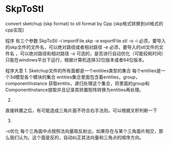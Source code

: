 SkpToStl
========

convert sketchup (skp format) to stl format by Cpp (skp格式转换到stl格式的cpp实现)


程序
有三个参数
SkpToStl  -i  importFile.skp -e  exportFile.stl -o
-i  必须，要导入的skp文件的文件名，可以绝对路径或者相对路径
-e  必须，要导入的stl文件的文件名 ，可以绝对路径和相对路径
-o  可选的，是否进行自动优化（可能较耗时间）
只能在windows平台下运行，根据计算机选择32位版本或者64位版本。


程序大意
1.
Sketchup文件的所有面都是一个entities类型的集合
每个entities是一个3d模型各个模块的集合
entities集合里面包含着entities，group， componentInstance
获取entitis，递归处理这个集合，将里面的group和ComponentInstance提取并且记录其转置矩阵转换为entities再处理。

2.
直接转置之后，有可能造成三角片面不符合右手法则。可以根据叉积判断一下

3.
-o优化
每个三角面中点按照法向量取反射出，如果存在与某个三角面片相交，那么我们认为。这个面是反的，自动纠正其法向量和三角点的顺序方向。
